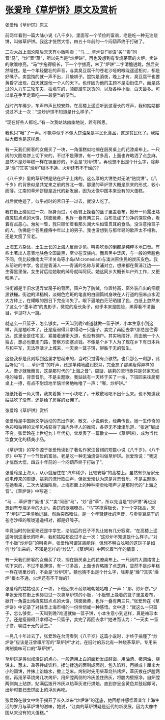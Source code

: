 # [张爱玲《草炉饼》原文及赏析](https://www.vrrw.net/wx/6599.html)

张爱玲《草炉饼》原文

前两年看到一篇大陆小说《八千岁》，里面写一个节俭的富翁，老是吃一种无油烧饼，叫做草炉饼。我这才恍然大悟，四五十年前的一个闷葫芦终于打破了。

二次大战上海沦陷后天天有小贩叫卖：“马……草炉饼!”吴语“买”“卖”同音“马”，“炒”音“草”，所以先当是“炒炉饼”，再也没想到有专烧茅草的火炉。卖饼的歌喉嘹亮，“马”字拖得极长，下一个字拔高，末了“炉饼”二字清脆迸跳，然后突然噎住。是一个年轻健壮的声音，与卖臭豆腐干的苍老沙哑的喉咙遥遥相对，都是好嗓子。卖馄饨的就一声不出，只敲梆子。馄饨是消夜，晚上才有，臭豆腐干也要黄昏才出现，白天就是他一个人的天下。也许因为他的主顾不是沿街住户，而是路过的人力车三轮车夫，拉塌车的，骑脚踏车送货的，以及各种小贩，白天最多。可以拿在手里走着吃——最便当的便当。



战时汽车稀少，车声市声比较安静。在高楼上遥遥听到这漫长的呼声，我和姑姑都说过不止一次：“这炒炉饼不知道是什么样子。”

“现在好些人都吃。”有一次我姑姑幽幽地说，若有所思。

我也只“哦”了一声。印象中似乎不像大饼油条是平民化食品，这是贫民化了。我姑姑大概也是这样想。

有一天我们房客的女佣买了一块，一角蛋糕似地搁在厨房桌上的花漆桌布上。一尺阔的大圆烙饼上切下来的，不过不是薄饼，有一寸多高，上面也许略洒了点芝麻。显然不是炒年糕一样在锅里炒的，不会是“炒炉饼”。再也想不出是个什么字，除非是“燥”?其实“燥炉”根本不通，火炉还有不干燥的?

《八千岁》里的草炉饼是贴在炉子上烤的。这么厚的大饼绝对无法“贴烧饼”。《八千岁》的背景似是共党来之前的苏北一带。那里的草炉饼大概是原来的形式，较小而薄。江南的草炉饼疑是近代的新发展，因为太像中国本来没有的大蛋糕。

战后就绝迹了。似乎战时的苦日子一过去，就没人吃了。

我在街上碰见过一次，擦身而过，小贩臂上挽着的篮子里盖着布，掀开一角露出烙痕斑斑点点的大饼，饼面微黄，也许一叠有两三只。白布洗成了匀净的深灰色，看着有点恶心。匆匆一瞥，我只顾忙着看那久闻大名如雷贯耳的食品，没注意拎篮子的人，仿佛是个苍黑瘦瘠中年以上的男子。我也没想到与那年轻的歌声太不相称，还是太瘦了显老。

上海五方杂处，土生土长的上海人反而少见。叫卖吃食的倒都是纯粹本地口音。有些土著出人意表地肤色全国最黑，至少在汉族内。而且黑中泛灰，与一般的紫膛色不同，倒比较像南太平洋关岛等小岛(Micronesian)与澳洲原住民的炭灰皮色。我从前进的中学，舍监是青浦人——青浦的名称与黄浦对立，想来都在黄浦江边——生得黑里俏，女生背后给她取的绰号就叫阿灰。她这同乡大概长年户外工作，又更晒黑了。

沿街都是半旧水泥弄堂房子的背面，窗户为了防贼，位置特高，窗外装凸出的细瘦黑铁栅。街边的洋梧桐，淡褐色疤斑的笔直的白圆筒树身映在人行道的细麻点水泥大方砖上，在耀眼的烈日下完全消失了。眼下遍地白茫茫晒褪了色，白纸上忽然来了这么个“墨半浓”的鬼影子，微驼的瘦长条子，似乎本来是圆脸，黑得看不清面目，乍见吓人一跳。

就这么一只篮子，怎么够卖，一天叫到晚?难道就做一篮子饼，小本生意小到这样，真是袖珍本了。还是瘦弱得只拿得动一只篮子，卖完了再回去拿?那总是住得近。这里全是住宅区，紧接着通衢大道，也没有棚户。其实地段好，而由他一个人独占，想必也要走门路，警察方面塞点钱。不像是个乡下人为了现在乡下有日本兵与和平军，无法存活才上城来，一天卖一篮子饼，聊胜于无的营生。

这些我都是此刻写到这里才想起来的，当时只觉得有点骇然。也只那么一刹那，此后听见“马……草炉饼”的呼声，还是单纯地甜润悦耳，完全忘了那黑瘦得异样的人。至少就我而言，这是那时代的“上海之音”，周璇、姚莉的流行歌只是邻家无线电的噪音，背景音乐，不是主题歌。我姑姑有一天终于买了一块，下班回来往厨房桌上一撩，有点不耐烦地半恼半笑地咕噜了一声：“哪，炒炉饼。”

报纸托着一角大饼，我笑着撕下一小块吃了，干敷敷地吃不出什么来。也不知道我姑姑吃了没有，还是给了房客的女佣了。

张爱玲《草炉饼》赏析

张爱玲是中国新文学运动的杰出作家，散文、小说俱长，经典传世。她一生传奇的色彩和独特的文学风格获得了海内外华人的推崇，各界无不津津乐道，“张迷”层出不穷。张爱玲在上世纪九十年代初，曾发表了一篇散文——《草炉饼》，成为当代饮食文化的精美小品。

《草炉饼》的写作源于张爱玲读到了著名作家汪曾祺的短篇小说《八千岁》。《八千岁》中写了一个节俭的富翁，老是吃一种无油烧饼叫做草炉饼。张爱玲说：“我这才恍然大悟，四五十年前的一个闷葫芦终于打破了”。

张爱玲是上海人，从小就居住在“汽车稀少，比较安静”的高楼上。虽然有邻居家无线电传来的周旋、姚莉的流行歌曲声，但张爱玲认为这是背景音乐，不是主题歌。在她看来，二次大战海陷后，上海市面上的种种噼卖吆喝声才是那时代的“上海之音”。《草炉饼》中写道：



“马……草炉饼!”吴语“买”“卖”同音“马”，“炒”音“草”，所以先当是“炒炉饼”再也没想到有专烧茅草的火炉。卖饼的歌喉嘹亮，“马”字拖得极长，下一个字拨高，末了“炉饼”二字清脆迸跳，然后突然噎住。是一个年轻健壮的声音，与卖臭豆腐干的苍老沙哑的喉咙遥遥相对，都是好嗓子。

毕竟当时的张爱玲还是中学生，沦陷后的日子不免让她有几分寂寞，“在高楼上遥遥听到这漫长的呼声，我和姑姑都说过不止一次：‘这炒炉不知道是什么样子。’”对于小贩“炒炉饼”的叫卖声，张爱玲可谓耳熟能详，但想不明白吆喝的这饼子是如何“炒”出来的，不知是怎样的“炒法”，《草炉饼》中回忆着当年的情景：

有一天我们房客的女佣买了块，搁在厨房桌上的花潦桌布上。一尺阔的大圆烙饼上切下来的，不过不是薄饼，有一寸多高，上面也许略撒了点芝麻，显然不是炒年糕一样在锅里炒的，不会是“炒炉饼”。猜也猜不出是个什么字，除非是“燥”?其实“燥炉”根本不通，火炉还有不干燥的?

张爱玲的姑姑也买了一块，下班回来不耐烦地朝她咕噜了一声：“那，炒炉饼。”少年张爱玲在街上也碰见过一次卖草炉饼的小贩，“小贩臂上挽着的篮子里盖着布，掀开一角露出烙痕斑斑点点的大饼，饼面微黄，也许一叠有两三只，”张爱玲在《草炉饼》中记录了对往昔上海市相的一份怜悯或一种感悟。文中道：“就这么一只篮子，怎么够卖，一天叫到晚?难道就做一篮子饼，小本生意小到这样，真是袖珍本了。还是瘦弱得只拿得动一只篮子，卖完了再回去拿?”她进而认为：“一天卖 一篮子饼，聊胜于无的营生。”

一晃几十年过去了，张爱玲在台湾看到《八千岁》这篇小说时，才终于搞懂了“炒炉饼”应该是汪曾祺所写的“草炉饼”才对。在旧时的苏北有一种烧茅草炉，专用来烤制美味可口的“草炉饼”。

草炉饼是类似咸烧饼的点心，一般选用上白的面粉发成酵面，用油渣、猪网油、烧饼末、葱末、盐等拌成馅料。揉匀揉透的面制成面剂，包入馅料，再擀成十厘米大小的圆饼，并抹上饴糖水，撒上芝麻。烤制时先用柴草烧热烤炉，草灰拨在炉膛两侧，再用茅草烧烤几次烤炉，用炉膛两侧的冷灰盖住热灰，将膛内壁擦净，自炉膛两侧向上贴饼，贴满后拨开冷灰以热草灰进行烘焙，直到饼呈金黄色并鼓起即可，出炉时要扫去饼面上的浮灰再吃。

张爱玲在散文中终于揭开了长久以来“炒炉饼”的迷底，她回想并感悟着昔年上海生活的岁月与草炉饼的滋味，她说，“江南的草炉饼疑是近代的新发展，因为太像中国从来没有的大蛋糕。”

